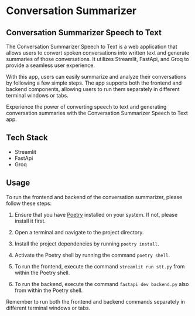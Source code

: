 # Conversation Summarizer
## Conversation Summarizer Speech to Text

The Conversation Summarizer Speech to Text is a web application that allows users to convert spoken conversations into written text and generate summaries of those conversations. It utilizes Streamlit, FastApi, and Groq to provide a seamless user experience.

With this app, users can easily summarize and analyze their conversations by following a few simple steps. The app supports both the frontend and backend components, allowing users to run them separately in different terminal windows or tabs.

Experience the power of converting speech to text and generating conversation summaries with the Conversation Summarizer Speech to Text app.


## Tech Stack 
- Streamlit
- FastApi
- Groq

## Usage
To run the frontend and backend of the conversation summarizer, please follow these steps:

1. Ensure that you have [Poetry](https://python-poetry.org/) installed on your system. If not, please install it first.

2. Open a terminal and navigate to the project directory.

3. Install the project dependencies by running `poetry install`.

4. Activate the Poetry shell by running the command `poetry shell`.

5. To run the frontend, execute the command `streamlit run stt.py` from within the Poetry shell.

6. To run the backend, execute the command `fastapi dev backend.py` also from within the Poetry shell.

Remember to run both the frontend and backend commands separately in different terminal windows or tabs.
